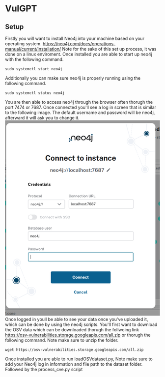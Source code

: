 # VulGPT
## Setup
Firstly you will want to install Neo4j into your machine based on your operating system. https://neo4j.com/docs/operations-manual/current/installation/
Note for the sake of this set up process, it was done on a linux enviroment. Once installed you are able to start up neo4j with the following command. 
```
sudo systemctl start neo4j
```
Additionally you can make sure neo4j is properly running using the following command. 
```
sudo systemctl status neo4j
```
You are then able to access neo4j through the browser often thorugh the port 7474 or 7687. Once connected you'll see a log in screen that is similar to the following image. The default username and password will be neo4j, afterward it will ask you to change it. 
![Screenhot of Neo4j log in.](read_me_images/neo4j_log_in.png)
Once logged in youll be able to see your data once you've uploaded it, which can be done by using the neo4j scripts. You'll first want to download the OSV data which can be downloaded thorugh the follwoing link  https://osv-vulnerabilities.storage.googleapis.com/all.zip or thorugh the following command. Note make sure to unzip the folder. 
```
wget https://osv-vulnerabilities.storage.googleapis.com/all.zip
```
Once installed you are able to run loadOSVdataset.py, Note make sure to add your Neo4j log in information and file path to the dataset folder. Followed by the process_cve.py script
